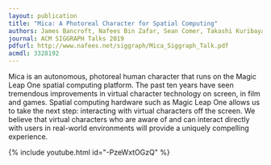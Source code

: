 ```yaml
---
layout: publication
title: "Mica: A Photoreal Character for Spatial Computing"
authors: James Bancroft, Nafees Bin Zafar, Sean Comer, Takashi Kuribayashi, Jonathan Litt, Thomas Miller
journal: ACM SIGGRAPH Talks 2019
pdfurl: http://www.nafees.net/siggraph/Mica_Siggraph_Talk.pdf
acmdl: 3328192
---
```

Mica is an autonomous, photoreal human character that runs on the Magic Leap One
spatial computing platform. The past ten years have seen tremendous improvements
in virtual character technology on screen, in film and games. Spatial computing
hardware such as Magic Leap One allows us to take the next step: interacting
with virtual characters off the screen. We believe that virtual characters who
are aware of and can interact directly with users in real-world environments
will provide a uniquely compelling experience.

{% include youtube.html id="-PzeWxtOGzQ" %}
